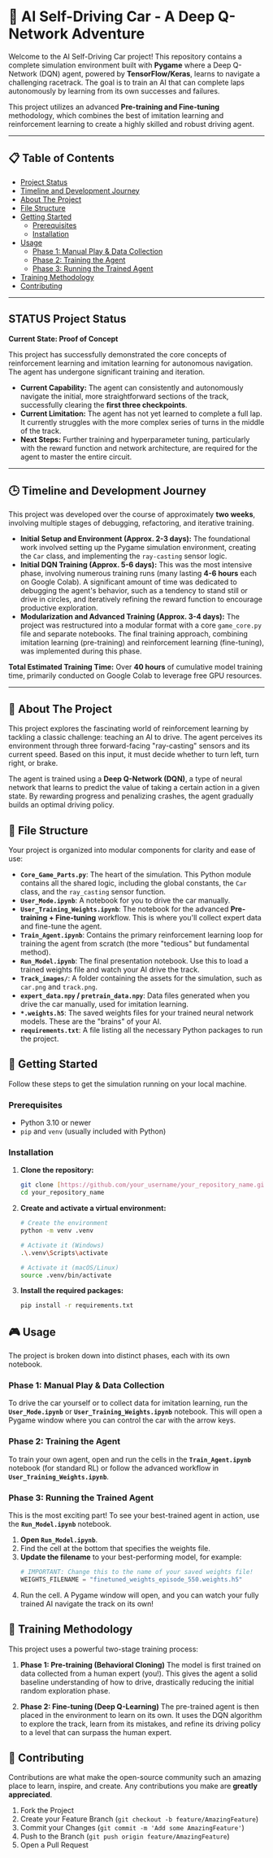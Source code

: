 # 🚗 AI Self-Driving Car - A Deep Q-Network Adventure

Welcome to the AI Self-Driving Car project! This repository contains a complete simulation environment built with **Pygame** where a Deep Q-Network (DQN) agent, powered by **TensorFlow/Keras**, learns to navigate a challenging racetrack. The goal is to train an AI that can complete laps autonomously by learning from its own successes and failures.

This project utilizes an advanced **Pre-training and Fine-tuning** methodology, which combines the best of imitation learning and reinforcement learning to create a highly skilled and robust driving agent.

---

## 📋 Table of Contents

- [Project Status](#-project-status)
- [Timeline and Development Journey](#-timeline-and-development-journey)
- [About The Project](#-about-the-project)
- [File Structure](#-file-structure)
- [Getting Started](#-getting-started)
  - [Prerequisites](#prerequisites)
  - [Installation](#installation)
- [Usage](#-usage)
  - [Phase 1: Manual Play & Data Collection](#phase-1-manual-play--data-collection)
  - [Phase 2: Training the Agent](#phase-2-training-the-agent)
  - [Phase 3: Running the Trained Agent](#phase-3-running-the-trained-agent)
- [Training Methodology](#-training-methodology)
- [Contributing](#-contributing)

---

##  STATUS Project Status

**Current State: Proof of Concept**

This project has successfully demonstrated the core concepts of reinforcement learning and imitation learning for autonomous navigation. The agent has undergone significant training and iteration.

* **Current Capability:** The agent can consistently and autonomously navigate the initial, more straightforward sections of the track, successfully clearing the **first three checkpoints**.
* **Current Limitation:** The agent has not yet learned to complete a full lap. It currently struggles with the more complex series of turns in the middle of the track.
* **Next Steps:** Further training and hyperparameter tuning, particularly with the reward function and network architecture, are required for the agent to master the entire circuit.

---

## 🕒 Timeline and Development Journey

This project was developed over the course of approximately **two weeks**, involving multiple stages of debugging, refactoring, and iterative training.

* **Initial Setup and Environment (Approx. 2-3 days):** The foundational work involved setting up the Pygame simulation environment, creating the `Car` class, and implementing the `ray-casting` sensor logic.
* **Initial DQN Training (Approx. 5-6 days):** This was the most intensive phase, involving numerous training runs (many lasting **4-6 hours** each on Google Colab). A significant amount of time was dedicated to debugging the agent's behavior, such as a tendency to stand still or drive in circles, and iteratively refining the reward function to encourage productive exploration.
* **Modularization and Advanced Training (Approx. 3-4 days):** The project was restructured into a modular format with a core `game_core.py` file and separate notebooks. The final training approach, combining imitation learning (pre-training) and reinforcement learning (fine-tuning), was implemented during this phase.

**Total Estimated Training Time:** Over **40 hours** of cumulative model training time, primarily conducted on Google Colab to leverage free GPU resources.

---

## 🤖 About The Project

This project explores the fascinating world of reinforcement learning by tackling a classic challenge: teaching an AI to drive. The agent perceives its environment through three forward-facing "ray-casting" sensors and its current speed. Based on this input, it must decide whether to turn left, turn right, or brake.

The agent is trained using a **Deep Q-Network (DQN)**, a type of neural network that learns to predict the value of taking a certain action in a given state. By rewarding progress and penalizing crashes, the agent gradually builds an optimal driving policy.

## 📁 File Structure

Your project is organized into modular components for clarity and ease of use:

* **`Core_Game_Parts.py`**: The heart of the simulation. This Python module contains all the shared logic, including the global constants, the `Car` class, and the `ray_casting` sensor function.
* **`User_Mode.ipynb`**: A notebook for you to drive the car manually.
* **`User_Training_Weights.ipynb`**: The notebook for the advanced **Pre-training + Fine-tuning** workflow. This is where you'll collect expert data and fine-tune the agent.
* **`Train_Agent.ipynb`**: Contains the primary reinforcement learning loop for training the agent from scratch (the more "tedious" but fundamental method).
* **`Run_Model.ipynb`**: The final presentation notebook. Use this to load a trained weights file and watch your AI drive the track.
* **`Track_images/`**: A folder containing the assets for the simulation, such as `car.png` and `track.png`.
* **`expert_data.npy` / `pretrain_data.npy`**: Data files generated when you drive the car manually, used for imitation learning.
* **`*.weights.h5`**: The saved weights files for your trained neural network models. These are the "brains" of your AI.
* **`requirements.txt`**: A file listing all the necessary Python packages to run the project.

## 🚀 Getting Started

Follow these steps to get the simulation running on your local machine.

### Prerequisites

* Python 3.10 or newer
* `pip` and `venv` (usually included with Python)

### Installation

1.  **Clone the repository:**
    ```bash
    git clone [https://github.com/your_username/your_repository_name.git](https://github.com/your_username/your_repository_name.git)
    cd your_repository_name
    ```
2.  **Create and activate a virtual environment:**
    ```bash
    # Create the environment
    python -m venv .venv

    # Activate it (Windows)
    .\.venv\Scripts\activate

    # Activate it (macOS/Linux)
    source .venv/bin/activate
    ```
3.  **Install the required packages:**
    ```bash
    pip install -r requirements.txt
    ```

## 🎮 Usage

The project is broken down into distinct phases, each with its own notebook.

### Phase 1: Manual Play & Data Collection

To drive the car yourself or to collect data for imitation learning, run the **`User_Mode.ipynb`** or **`User_Training_Weights.ipynb`** notebook. This will open a Pygame window where you can control the car with the arrow keys.

### Phase 2: Training the Agent

To train your own agent, open and run the cells in the **`Train_Agent.ipynb`** notebook (for standard RL) or follow the advanced workflow in **`User_Training_Weights.ipynb`**.

### Phase 3: Running the Trained Agent

This is the most exciting part! To see your best-trained agent in action, use the **`Run_Model.ipynb`** notebook.

1.  **Open `Run_Model.ipynb`**.
2.  Find the cell at the bottom that specifies the weights file.
3.  **Update the filename** to your best-performing model, for example:
    ```python
    # IMPORTANT: Change this to the name of your saved weights file!
    WEIGHTS_FILENAME = "finetuned_weights_episode_550.weights.h5"
    ```
4.  Run the cell. A Pygame window will open, and you can watch your fully trained AI navigate the track on its own!

## 🧠 Training Methodology

This project uses a powerful two-stage training process:

1.  **Phase 1: Pre-training (Behavioral Cloning)**
    The model is first trained on data collected from a human expert (you!). This gives the agent a solid baseline understanding of how to drive, drastically reducing the initial random exploration phase.

2.  **Phase 2: Fine-tuning (Deep Q-Learning)**
    The pre-trained agent is then placed in the environment to learn on its own. It uses the DQN algorithm to explore the track, learn from its mistakes, and refine its driving policy to a level that can surpass the human expert.

## 🤝 Contributing

Contributions are what make the open-source community such an amazing place to learn, inspire, and create. Any contributions you make are **greatly appreciated**.

1.  Fork the Project
2.  Create your Feature Branch (`git checkout -b feature/AmazingFeature`)
3.  Commit your Changes (`git commit -m 'Add some AmazingFeature'`)
4.  Push to the Branch (`git push origin feature/AmazingFeature`)
5.  Open a Pull Request
